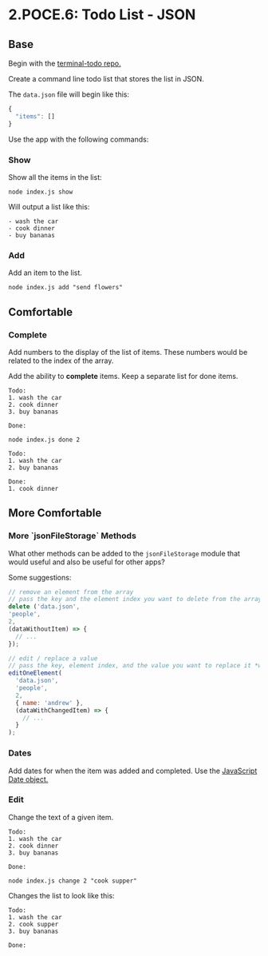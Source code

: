 # 2.POCE.6: Todo List - JSON

## Base

Begin with the [terminal-todo repo.](https://github.com/rocketacademy/terminal-todo-bootcamp)

Create a command line todo list that stores the list in JSON.

The `data.json` file will begin like this:

```javascript
{
  "items": []
}
```

Use the app with the following commands:

### Show

Show all the items in the list:

```text
node index.js show
```

Will output a list like this:

```text
- wash the car
- cook dinner
- buy bananas
```

### Add

Add an item to the list.

```text
node index.js add "send flowers"
```

## Comfortable

### Complete

Add numbers to the display of the list of items. These numbers would be related to the index of the array.

Add the ability to **complete** items. Keep a separate list for done items.

```text
Todo:
1. wash the car
2. cook dinner
3. buy bananas

Done:
```

```text
node index.js done 2
```

```text
Todo:
1. wash the car
2. buy bananas

Done:
1. cook dinner
```

## More Comfortable

### More \`jsonFileStorage\` Methods

What other methods can be added to the `jsonFileStorage` module that would useful and also be useful for other apps?

Some suggestions:

```javascript
// remove an element from the array
// pass the key and the element index you want to delete from the array
delete ('data.json',
'people',
2,
(dataWithoutItem) => {
  // ...
});

// edit / replace a value
// pass the key, element index, and the value you want to replace it *with*
editOneElement(
  'data.json',
  'people',
  2,
  { name: 'andrew' },
  (dataWithChangedItem) => {
    // ...
  }
);
```

### Dates

Add dates for when the item was added and completed. Use the [JavaScript Date object.](https://developer.mozilla.org/en-US/docs/Web/JavaScript/Reference/Global_Objects/Date)

### Edit

Change the text of a given item.

```text
Todo:
1. wash the car
2. cook dinner
3. buy bananas

Done:
```

```text
node index.js change 2 "cook supper"
```

Changes the list to look like this:

```text
Todo:
1. wash the car
2. cook supper
3. buy bananas

Done:
```
